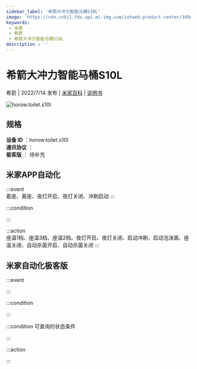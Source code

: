 ```yaml
---
sidebar_label: '希箭大冲力智能马桶S10L'
image: 'https://cdn.cnbj1.fds.api.mi-img.com/iotweb-product-center/3d9469db3b04db8bc93ddaf5fabac73b_1651134310400.png?GalaxyAccessKeyId=AKVGLQWBOVIRQ3XLEW&Expires=9223372036854775807&Signature=XbPso2IXzEtCEIuoleFHhF/E9ps='
keywords: 
 - 米家
 - 希箭
 - 希箭大冲力智能马桶S10L
description : ''
---
```

# 希箭大冲力智能马桶S10L

希箭 | 2022/7/14 发布 | [米家百科](https://home.mi.com/webapp/content/baike/product/index.html?model=horow.toilet.s10l) | [说明书](https://home.mi.com/views/introduction.html?model=horow.toilet.s10l&region=cn)

![horow.toilet.s10l](https://cdn.cnbj1.fds.api.mi-img.com/iotweb-product-center/3d9469db3b04db8bc93ddaf5fabac73b_1651134310400.png?GalaxyAccessKeyId=AKVGLQWBOVIRQ3XLEW&Expires=9223372036854775807&Signature=XbPso2IXzEtCEIuoleFHhF/E9ps=)

## 规格  
> 
**设备 ID** ：horow.toilet.s10l  
**通讯协议** ：  
**极客版**  ： 待补充 


## 米家APP自动化  

:::event  
着座、离座、夜灯开启、夜灯关闭、冲刷启动
:::

:::condition  

:::

:::action   
座温1档、座温3档、座温2档、夜灯开启、夜灯关闭、启动冲刷、启动泡沫盾、座温关闭、自动杀菌开启、自动杀菌关闭
:::

## 米家自动化极客版  

:::event  

:::

:::condition  

:::

:::condition 可查询的状态条件  

:::

:::action  

:::

        
